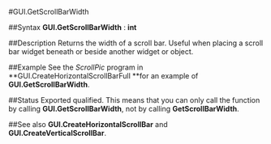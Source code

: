 
#GUI.GetScrollBarWidth

##Syntax
**GUI.GetScrollBarWidth** : **int**

##Description
Returns the width of a scroll bar. Useful when placing a scroll bar widget beneath or beside another widget or object.

##Example
See the *ScrollPic* program in **GUI.CreateHorizontalScrollBarFull **for an example of **GUI.GetScrollBarWidth**.

##Status
Exported qualified.
This means that you can only call the function by calling **GUI.GetScrollBarWidth**, not by calling **GetScrollBarWidth**.

##See also
**GUI.CreateHorizontalScrollBar** and **GUI.CreateVerticalScrollBar**.
